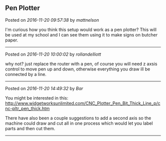 ## Pen Plotter
Posted on *2016-11-20 09:57:38* by *mattnelson*

I'm curious how you think this setup would work as a pen plotter?  This will be used at my school and I can see them using it to make signs on butcher paper.

---

Posted on *2016-11-20 10:00:02* by *rollandelliott*

why not? just replace the router with a pen, of course you will need z axsis control to move pen up and down, otherwise everything you draw ill be connected by a line.

---

Posted on *2016-11-20 14:49:32* by *Bar*

You might be interested in this: http://www.widgetworksunlimited.com/CNC_Plotter_Pen_Bit_Thick_Line_p/cnc-pltr_pen_thick.htm

There have also been a couple suggestions to add a second axis so the machine could draw and cut all in one process which would let you label parts and then cut them.

---

